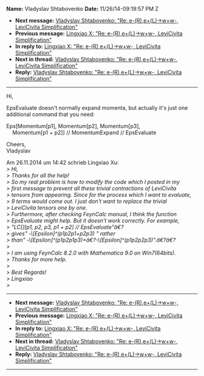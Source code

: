 **Name:** Vladyslav Shtabovenko
**Date:** 11/26/14-09:19:57 PM Z

  - **Next message:** [Vladyslav Shtabovenko: "Re: e-(R),e+(L)-\>w+w-,
    LeviCivita Simplification"](0814.html)
  - **Previous message:** [Lingxiao X: "Re: e-(R),e+(L)-\>w+w-,
    LeviCivita Simplification"](0812.html)
  - **In reply to:** [Lingxiao X: "Re: e-(R),e+(L)-\>w+w-, LeviCivita
    Simplification"](0812.html)
  - **Next in thread:** [Vladyslav Shtabovenko: "Re: e-(R),e+(L)-\>w+w-,
    LeviCivita Simplification"](0814.html)
  - **Reply:** [Vladyslav Shtabovenko: "Re: e-(R),e+(L)-\>w+w-,
    LeviCivita Simplification"](0814.html)

-----

Hi,  

EpsEvaluate doesn't normally expand momenta, but actually it's just
one  
additional command that you need:  

Eps[Momentum[p1], Momentum[p2],
Momentum[p3],  
    Momentum[p1 + p2]] // MomentumExpand // EpsEvaluate  

Cheers,  
Vladyslav  

Am 26.11.2014 um 14:42 schrieb Lingxiao Xu:  
*\> Hi,*  
*\> Thanks for all the help\!*  
*\> So my real problem is how to modify the code which I posted in my*  
*\> first message to prevent all these trivial contractions of
LeviCivita*  
*\> tensors from appearing. Since for the process which I want to
evaluate,*  
*\> 9 terms would come out. I just don't want to replace the trivial*  
*\> LeviCivita tensors one by one.*  
*\> Furthermore, after checking FeynCalc manual, I think the function*  
*\> EpsEvaluate might help. But it doesn't work correctly. For
example,*  
*\> "LC[][p1, p2, p3, p1 + p2] // EpsEvaluate"â€?*  
*\> gives" -\\[Epsilon]^(p1p2p1+p2p3) " rather*  
*\> than"
-\\[Epsilon]^(p1p2p1p3)+â€?-\\[Epsilon]^(p1p2p2p3)".â€?â€?*  
*\>*  
*\> I am using FeynCalc 8.2.0 with Mathematica 9.0 on Win7(64bits).*  
*\> Thanks for more help.*  
*\>*  
*\> Best Regards\!*  
*\> Lingxiao*  
*\>*  

-----

  - **Next message:** [Vladyslav Shtabovenko: "Re: e-(R),e+(L)-\>w+w-,
    LeviCivita Simplification"](0814.html)
  - **Previous message:** [Lingxiao X: "Re: e-(R),e+(L)-\>w+w-,
    LeviCivita Simplification"](0812.html)
  - **In reply to:** [Lingxiao X: "Re: e-(R),e+(L)-\>w+w-, LeviCivita
    Simplification"](0812.html)
  - **Next in thread:** [Vladyslav Shtabovenko: "Re: e-(R),e+(L)-\>w+w-,
    LeviCivita Simplification"](0814.html)
  - **Reply:** [Vladyslav Shtabovenko: "Re: e-(R),e+(L)-\>w+w-,
    LeviCivita Simplification"](0814.html)

-----

